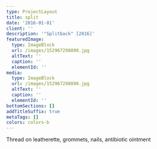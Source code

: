 ```yaml
---
type: ProjectLayout
title: split
date: '2016-01-01'
client: ''
description: '"Splitback" [2016]'
featuredImage:
  type: ImageBlock
  url: /images/152967298898.jpg
  altText: ''
  caption: ''
  elementId: ''
media:
  type: ImageBlock
  url: /images/152967298898.jpg
  altText: ''
  caption: ''
  elementId: ''
bottomSections: []
addTitleSuffix: true
metaTags: []
colors: colors-b
---
```

Thread on leatherette, grommets, nails, antibiotic ointment
